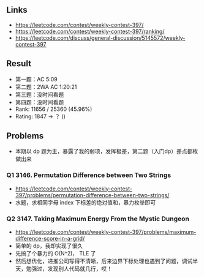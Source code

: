 ## Links
- https://leetcode.com/contest/weekly-contest-397/
- https://leetcode.com/contest/weekly-contest-397/ranking/
- https://leetcode.com/discuss/general-discussion/5145572/weekly-contest-397

## Result

- 第一题：AC 5:09
- 第二题：2WA AC 1:20:21
- 第三题：没时间看题
- 第四题：没时间看题
- Rank: 11656 / 25360	 (45.96%)
- Rating: 1847 -> ？  ()

## Problems

- 本期以 dp 题为主，暴露了我的弱项，发挥极差，第二题（入门dp）差点都枚做出来

### Q1 3146. Permutation Difference between Two Strings
- https://leetcode.com/contest/weekly-contest-397/problems/permutation-difference-between-two-strings/
- 水题，求相同字母 index 下标差的绝对值和，暴力枚举即可

### Q2 3147. Taking Maximum Energy From the Mystic Dungeon
- https://leetcode.com/contest/weekly-contest-397/problems/maximum-difference-score-in-a-grid/
- 简单的 dp，我却实现了很久
- 先搞了个暴力的 O(N^2)， TLE 了
- 然后想优化，递推公司写得不清晰，后来边界下标处理也遇到了问题，调试半天，勉强过，发现别人代码就几行，哎！